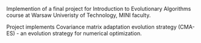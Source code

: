 Implemention of a final project for Introduction to Evolutionary Algorithms course at Warsaw Univeristy of Technology, MINI faculty.

Project implements Covariance matrix adaptation evolution strategy (CMA-ES) - an evolution strategy for numerical optimization.
